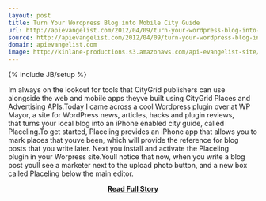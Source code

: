 ```yaml
---
layout: post
title: Turn Your Wordpress Blog into Mobile City Guide
url: http://apievangelist.com/2012/04/09/turn-your-wordpress-blog-into-mobile-city-guide/
source: http://apievangelist.com/2012/04/09/turn-your-wordpress-blog-into-mobile-city-guide/
domain: apievangelist.com
image: http://kinlane-productions.s3.amazonaws.com/api-evangelist-site/blog/Placeling-Logo.png
---
```

{% include JB/setup %}<p>Im always on the lookout for tools that CityGrid publishers can use alongside the web and mobile apps theyve built using CityGrid Places and Advertising APIs.Today I came across a cool Wordpress plugin&nbsp;over at&nbsp;WP Mayor, a site for&nbsp;WordPress news, articles, hacks and plugin reviews, that&nbsp;turns your local blog into an iPhone enabled city guide,&nbsp;called Placeling.To get started,&nbsp;Placeling&nbsp;provides an iPhone app that allows you to mark places that youve been, which will provide the reference for blog posts that you write later.&nbsp;Next you install and activate the&nbsp;Placeling plugin&nbsp;in your Worpress site.Youll notice that now, when you write a blog post youll see a marketer next to the upload photo button, and a new box called Placeling below the main editor.</p>
<center><p><a href="http://apievangelist.com/2012/04/09/turn-your-wordpress-blog-into-mobile-city-guide/" style='padding:25px; font-sze:18px; font-weight: bold;'>Read Full Story</a></p></center>
